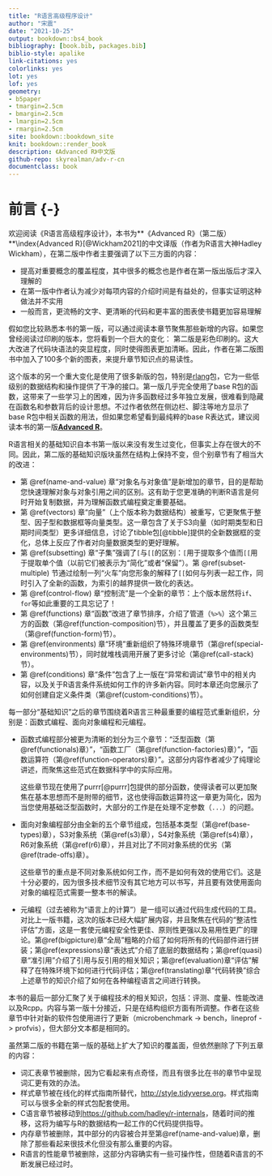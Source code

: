 ```yaml
--- 
title: "R语言高级程序设计"
author: "宋震"
date: "2021-10-25"
output: bookdown::bs4_book
bibliography: [book.bib, packages.bib]
biblio-style: apalike
link-citations: yes
colorlinks: yes
lot: yes
lof: yes
geometry:
- b5paper
- tmargin=2.5cm
- bmargin=2.5cm
- lmargin=2.5cm
- rmargin=2.5cm
site: bookdown::bookdown_site
knit: bookdown::render_book
description: 《Advanced R》中文版
github-repo: skyrealman/adv-r-cn
documentclass: book
---
```




# 前言 {-}

欢迎阅读《R语言高级程序设计》，本书为**《Advanced R》（第二版）**\index{Advanced R}[@Wickham2021]的中文译版（作者为R语言大神Hadley Wickham），在第二版中作者主要强调了以下三方面的内容：

- 提高对重要概念的覆盖程度，其中很多的概念也是作者在第一版出版后才深入理解的
- 在第一版中作者认为减少对每项内容的介绍时间是有益处的，但事实证明这种做法并不实用
- 一般而言，更流畅的文字、更清晰的代码和更丰富的图表使书籍更加容易理解

假如您比较熟悉本书的第一版，可以通过阅读本章节聚焦那些新增的内容。如果您曾经阅读过印刷的版本，您将看到一个巨大的变化：
第二版是彩色印刷的。这大大改进了代码块语法的突显程度，同时使得图表更加清晰。因此，作者在第二版图书中加入了100多个新的图表，来提升章节知识点的易读性。

这个版本的另一个重大变化是使用了很多新版的包，特别是[rlang](http://rlang.r-lib.org)包，它为一些低级别的数据结构和操作提供了干净的接口。第一版几乎完全使用了base R包的函数，这带来了一些学习上的困难，因为许多函数经过多年独立发展，很难看到隐藏在函数名和参数背后的设计思想。不过作者依然在侧边栏、脚注等地方显示了base R包中相关函数的用法，但如果您希望看到最纯粹的base R表达式，建议阅读本书的第一版[**Advanced R**](http://adv-r.had.co.nz)。

R语言相关的基础知识自本书第一版以来没有发生过变化，但事实上存在很大的不同。因此，第二版的基础知识版块虽然在结构上保持不变，但个别章节有了相当大的改进：

- 第 \@ref(name-and-value) 章“对象名与对象值”是新增加的章节，目的是帮助您快速理解对象与对象引用之间的区别。这有助于您更准确的判断R语言是何时开始复制数据，并为理解函数式编程奠定重要基础。
- 第 \@ref(vectors) 章“向量”（上个版本称为数据结构）被重写，它更聚焦于整型、因子型和数据框等向量类型。这一章包含了关于S3向量（如时期类型和日期时间类型）更多详细信息，讨论了tibble包[@tibble]提供的全新数据框的变化，总体上反应了作者对向量数据类型的更好理解。
- 第 \@ref(subsetting) 章“子集”强调了`[`与`[[`的区别：`[`用于提取多个值而`[[`用于提取单个值（以前它们被表示为“简化”或者“保留”）。第 \@ref(subset-multiple) 节通过绘制一列“火车”向您形象的解释了`[[`如何与列表一起工作，同时引入了全新的函数，为索引的越界提供一致化的表达。
- 第 \@ref(control-flow) 章“控制流”是一个全新的章节：上个版本居然将`if`、`for`等如此重要的工具忘记了！
- 第 \@ref(functions) 章“函数”改进了章节排序，介绍了管道（`%>%`）这个第三方的函数（第\@ref(function-composition)节），并且覆盖了更多的函数类型（第\@ref(function-form)节）。
- 第 \@ref(environments) 章“环境”重新组织了特殊环境章节（第\@ref(special-environments)节），同时就堆栈调用开展了更多讨论（第\@ref(call-stack)节）。
- 第 \@ref(conditions) 章“条件”包含了上一版在“异常和调试”章节中的相关内容，以及关于R语言条件系统如何工作的许多新内容。同时本章还向您展示了如何创建自定义条件类（第\@ref(custom-conditions)节）。

每一部分“基础知识”之后的章节围绕着R语言三种最重要的编程范式重新组织，分别是：函数式编程、面向对象编程和元编程。

- 函数式编程部分被更为清晰的划分为三个章节：“泛型函数（第\@ref(functionals)章）”，“函数工厂（第\@ref(function-factories)章）”，“函数运算符（第\@ref(function-operators)章）”。这部分内容作者减少了纯理论讲述，而聚焦这些范式在数据科学中的实际应用。

  这些章节现在使用了purrr[@purrr]包提供的部分函数，使得读者可以更加聚焦在基本思想而不是附带的细节，这也使得函数运算符这一章更为简化，因为当您使用基础泛型函数时，大部分的工作是在处理不定参数（`...`）的问题。

- 面向对象编程部分由全新的五个章节组成，包括基本类型（第\@ref(base-types)章），S3对象系统（第\@ref(s3)章），S4对象系统（第\@ref(s4)章），R6对象系统（第\@ref(r6)章），并且对比了不同对象系统的优劣（第\@ref(trade-offs)章）。

  这些章节的重点是不同对象系统如何工作，而不是如何有效的使用它们。这是十分必要的，因为很多技术细节没有其它地方可以书写，并且要有效使用面向对象的编程范式需要一整本书的解读。

- 元编程（过去被称为“语言上的计算”）是一组可以通过代码生成代码的工具。对比上一版书籍，这次的版本已经大幅扩展内容，并且聚焦在代码的“整洁性评估”方面，这是一套使元编程安全性更佳、原则性更强以及易用性更广的理论。第\@ref(bigpicture)章“全局”粗略的介绍了如何将所有的代码部件进行拼装；第\@ref(expressions)章“表达式”介绍了底层的数据结构；第\@ref(quasi)章“准引用”介绍了引用与反引用的相关知识；第\@ref(evaluation)章“评估”解释了在特殊环境下如何进行代码评估；第\@ref(translating)章“代码转换”综合上述章节的知识介绍了如何在各种编程语言之间进行转换。

本书的最后一部分汇聚了关于编程技术的相关知识，包括：评测、度量、性能改进以及Rcpp。内容与第一版十分接近，只是在结构组织方面有所调整。作者在这些章节中针对新的软件包使用进行了更新（microbenchmark -> bench，lineprof -> profvis），但大部分文本都是相同的。

虽然第二版的书籍在第一版的基础上扩大了知识的覆盖面，但依然删除了下列五章的内容：

- 词汇表章节被删除，因为它看起来有点奇怪，而且有很多比在书的章节中呈现词汇更有效的办法。
- 样式章节被在线化的样式指南所替代，<http://style.tidyverse.org>。样式指南可以与很多全新的样式包配套使用。
- C语言章节被移动到<https://github.com/hadley/r-internals>，随着时间的推移，这将为编写与R的数据结构一起工作的C代码提供指导。
- 内存章节被删除，其中部分的内容被合并至第\@ref(name-and-value)章，删除了那些看起来很技术化但没有那么重要的内容。
- R语言的性能章节被删除，这部分内容确实有一些可操作性，但随着R语言的不断发展已经过时。






